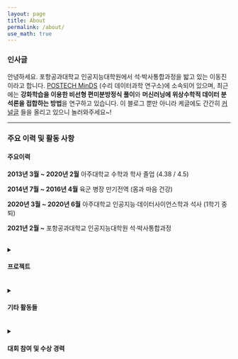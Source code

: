 ```yaml
---
layout: page
title: About
permalink: /about/
use_math: true
---
```

### 인사글 
안녕하세요. 포항공과대학교 인공지능대학원에서 석·박사통합과정을 밟고 있는 이동진이라고 합니다. 
[POSTECH MinDS](https://minds.postech.ac.kr) (수리 데이터과학 연구소)에 소속되어 있으며, 최근에는 **강화학습을 이용한 비선형 편미분방정식 풀이**와 
**머신러닝에 위상수학적 데이터 분석론을 접합하는 방법**을 연구하고 있습니다.
이 블로그 뿐만 아니라 케글에도 간간히 [커널글](https://www.kaggle.com/micajoumathematics) 들을 올리고 있으니 놀러와주세요~!<br/> 

---

### 주요 이력 및 활동 사항

#### 주요이력

**2013년 3월 ~ 2020년 2월** 아주대학교 수학과 학사 졸업 (4.38 / 4.5)

**2014년 7월 ~ 2016년 4월** 육군 병장 만기전역 (몸과 마음 건강)

**2020년 3월 ~ 2020년 6월** 아주대학교 인공지능·데이터사이언스학과 석사 (1학기 중퇴)

**2021년 2월 ~** 포항공과대학교 인공지능대학원 석·박사통합과정

<br/>

<details>
<summary class="ex1">
<h4>프로젝트</h4>
</summary>
<div markdown="1">

**2020년 2월 ~ 2020년 5월** 위상수학적 데이터 분석을 이용한 이상거래 탐지시스템 고도화 검증 (국민은행 용역과제)

- 보안 이슈로 자세한 내용 생략!

**2019년 5월 ~ 2019년 12월** 세종 VLBI 안테나 파라미터 산정연구 (국토지리정보원 용역과제)

- 세종 VLBI 안테나 결합측량 데이터 분석 및 시각화 프로그램 개발
- 기존에 있던 원의 중심을 추정하는 모델과 최소 오차제곱법을 통한 원의 중심 추정 모델을 결합하여 새로운 원의 중심 추정 모델을 제시
- 세종 VLBI 안테나의 기준점 및 교차축 산정

**2018년 7월 ~ 2019년 2월** 우주측지기술을 이용한 지구회전정보 분석기법 및 활용방안 연구 (국토지리정보원 용역과제)

- 지구회전 관측 데이터와 모델 데이터 분석 및 시각화
- 위상수학적 데이터 분석과 딥러닝을 사용하여 현재 지구회전 모델을 검증하는 방법 제안
</div>
</details>

<br/>

<details>
<summary class="ex1">
<h4>기타 활동들</h4>
</summary>
<div markdown="1">

**2021년 3월 ~** [POSTECH SIAM Student Chapter](https://minds.postech.ac.kr/postechstudentchapter) 부회장

- `POSTECH SIAM Student Chapter`는 미국의 응용산업수학 학회 [SIAM](https://siam.org)과 포스텍 수리 데이터과학 연구소의 지원을 받아 운영되는 학술교류단체로서
포스텍 내 응용산업수학 분야의 활발한 학술교류를 위한 커뮤니티를 활성화시키는 것을 목표로 하고 있습니다. 
- **2021년 4월 24일 ~ 2021년 4월 25일** [북경대학교 SIAM Student Chapter 와의 연합 컨퍼런스](http://minds.postech.ac.kr/conference-workshop/postech-peking-joint-siam-student-chapter-conference-2021/) 조직위원회

**2021년 3월 ~** 포스텍 강화학습 스터디

- 도서: [Grokking Deep Reinforcement Learning ](https://www.manning.com/books/grokking-deep-reinforcement-learning)

**2021년 2월 ~ 2021년 4월** 
- 도서: [데이콘 경진대회 1등 솔루션](https://wikibook.co.kr/dacon/)

**2019년 9월 ~ 2020년 9월** [딥러닝 논문 읽기 모임](https://github.com/Lilcob/-DL_PaperReadingMeeting/blob/master/readme.md)

- [Radam: On the variance of the adaptive learning rate and beyond](https://youtu.be/_F5_hgX_lSE)
- [AdamW: Decoupled weight decay regularization](https://youtu.be/-Sd_zH_LHBo)
- [Visualizing data using t-SNE](https://youtu.be/zCYKD3YfcSM)
- [Sharp Minima Can Generalize For Deep Nets](https://youtu.be/5E9SFe5WU1s)

**2019년 3월 ~ 2019년 12월** 아주대학교 수학과 산업수학 소학회 MiC 창설 및 부회장으로 활동

- 산업수학, 데이터 분석, 인공지능 분야에 관심있는 학생들을 위한 커뮤니티의 필요성을 느끼고 소학회를 창설하고 부회장으로 활동
- 다음과 같은 활동에 멘토로 참여
  - 케글 타이타닉 탑승객 데이터 분석 및 예측 모델 개발
  - 피부병 데이터 HMNIST 데이터 시각화 및 예측 모델 개발(CNN)
  - 케글 Understanding Clouds from Satellite Image 참여
  - 머신러닝 알고리즘 강의
</div>
</details>

<br/>

<details>
<summary class="ex1">
<h4>대회 참여 및 수상 경력</h4>
</summary>
<div markdown="1">

**2020년 11월** [공공데이터 활용 수력 댐 강우예측 AI 경진대회](https://dacon.io/competitions/official/235646/overview/), 한국수력원자력(주) & Dacon
- 대회 주제: 기상 레이더에서 관측한 구름(반사도) 이미지 데이터를 이용하여, 미래의 구름(반사도) 이미지 예측
- 해결 방법: UNet with SSIM loss function, Averaging folds ensemble
- 결과: 29등 / 131등, [github](https://github.com/HiddenBeginner/dacon-precipitation)

**2020년6월 ~ 2020년 7월** KaKao arena - Melon playlist continuation

- 대회 주제: 멜론 이용자들의 노래 플레이리스트 데이터를 활용하여 노래 추천 시스템을 만드는 대회  
- 해결 방법: Denoising auto-encoder 를 이용한 recommendation system 구축
- 결과: LB 28등 / 194팀, PB 포기  

**2019년 8월 ~ 2019년 11월** Kaggle - Understanding Clouds from Satellite Images

- 대회 주제: 위성 사진에서 4가지 구름 형태에 대응하는 영역을 분할하고 분류하는 대회
- 해결 방법: U-net with ResNet-34 backbone
- 결과: 1,104등 / 1,538팀

**2019년 6월  ~ 2019년 7월** Kakao arena - 브런치 사용자를 위한 글 추천 대회

- 대회 주제: 브런치의 사용자 소비기록 데이터를 이용하여 사용자에게 읽을 만한 브런치 글을 추천해주는 모델 개발
- 해결 방법: Implicit ALS factorization
- 결과: LB 33등 / 132팀, PB 포기

**2019년 4월 ~ 2019년 1월** Kaggle - Imateriallist (fashion) at 2019 FGVC6

- 대회 주제: 주어진 이미지로부터 의상의 영역을 분할하고, 의상의 카테고리와 특성을 예측하는 문제
- 해결 방법: Mask RCNN (Instance segmentation), ResNet (Multi label classification)
- 결과: 112등 / 242팀

**2018년 11월** 아주대학교 산업수학 경진대회

- 대회 주제: Fashion MNIST, Skin cancer HMNIST 정확성 경진
- 해결 방법: VGG like model + Dropout + Batchnormalization + Data augmentation + callback 기법들
- 결과: 1등 수상

**2018년 10월 ~ 2018년 11월** Dacon - Prediction the real transaction price of apartments

- 대회 주제: 서울/부산 지역 아파트 실 거래가 예측
- 해결 방법: 데이터 분석 및 전처리, Light GBM
- 결과: LB 5등, PB 실격 (대회 규칙 미숙지)

**2018년 7월 ~ 2018년 9월**  2018년 빅콘테스트 Analysis 분야 챔피언리그

- 대회 주제: NC soft의 <블레이드앤소울> 유저의 이탈 여부 예측
- 해결 방법: 데이터 분석 및 전처리 후 Random forest + Stacking
- 결과: 예선 LB 10위, 본선 발표 평가 불합격

**2018년 2월** The Mathetatical Contest in Modelling 참여

- 대회 주제: 50년 이후의 언어 사용 인구 수 변화 예측
- 해결 방법: 선형대수를 이용한 Polynomial interpolation 사용
- 결과: successful participant (포기하지 않고 제출하면 받는 상)

**2017년 11월** 아주대학교 산업수학 경진대회 참여

- 대회 주제: Fashion MNIST 정확도 경진
- 해결 방법: VGG like CNN 사용
- 결과: 3등 수상
</div>
</details>